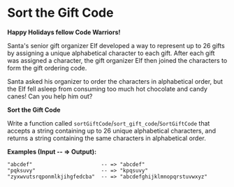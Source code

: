 # Sort the Gift Code

<b>Happy Holidays fellow Code Warriors!</b>

Santa's senior gift organizer Elf developed a way to represent up to 26 gifts by assigning a unique alphabetical
character to each gift. After each gift was assigned a character, the gift organizer Elf then joined the characters to
form the gift ordering code.

Santa asked his organizer to order the characters in alphabetical order, but the Elf fell asleep from consuming too much
hot chocolate and candy canes! Can you help him out?

<b>Sort the Gift Code</b>

Write a function called `sortGiftCode`/`sort_gift_code`/`SortGiftCode` that accepts a string containing up to 26 unique
alphabetical characters, and returns a string containing the same characters in alphabetical order.

<b>Examples (Input -- => Output):</b>

```
"abcdef"                      -- => "abcdef"
"pqksuvy"                     -- => "kpqsuvy"
"zyxwvutsrqponmlkjihgfedcba"  -- => "abcdefghijklmnopqrstuvwxyz"
```
